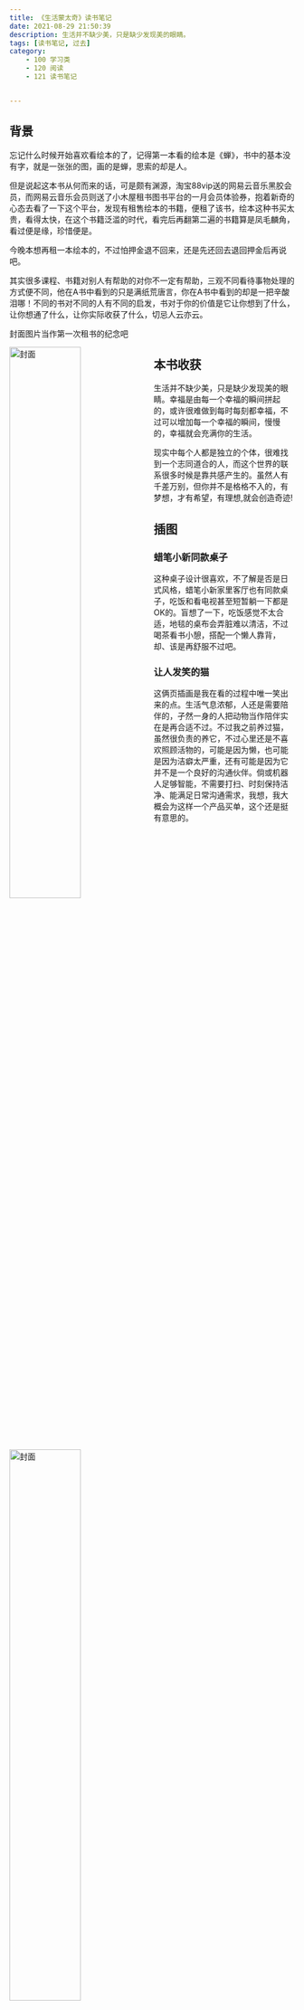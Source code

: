 ```yaml
---
title: 《生活蒙太奇》读书笔记
date: 2021-08-29 21:50:39
description: 生活并不缺少美，只是缺少发现美的眼睛。
tags: [读书笔记, 过去]
category:
    - 100 学习类
    - 120 阅读
    - 121 读书笔记


---
```


## 背景

忘记什么时候开始喜欢看绘本的了，记得第一本看的绘本是《蝉》，书中的基本没有字，就是一张张的图，画的是蝉，思索的却是人。

但是说起这本书从何而来的话，可是颇有渊源，淘宝88vip送的网易云音乐黑胶会员，而网易云音乐会员则送了小木屋租书图书平台的一月会员体验券，抱着新奇的心态去看了一下这个平台，发现有租售绘本的书籍，便租了该书，绘本这种书买太贵，看得太快，在这个书籍泛滥的时代，看完后再翻第二遍的书籍算是凤毛麟角，看过便是缘，珍惜便是。

今晚本想再租一本绘本的，不过怕押金退不回来，还是先还回去退回押金后再说吧。

其实很多课程、书籍对别人有帮助的对你不一定有帮助，三观不同看待事物处理的方式便不同，他在A书中看到的只是满纸荒唐言，你在A书中看到的却是一把辛酸泪哪！不同的书对不同的人有不同的启发，书对于你的价值是它让你想到了什么，让你想通了什么，让你实际收获了什么，切忌人云亦云。

封面图片当作第一次租书的纪念吧

<img src = "https://cdn.jsdelivr.net/gh/Xiaolong00/raines-photo@master/20210713/1.2dtf7r22wlq8.jpeg" width = "50%" height = "50%" alt="封面" align=left>



## 本书收获

生活并不缺少美，只是缺少发现美的眼睛。幸福是由每一个幸福的瞬间拼起的，或许很难做到每时每刻都幸福，不过可以增加每一个幸福的瞬间，慢慢的，幸福就会充满你的生活。

现实中每个人都是独立的个体，很难找到一个志同道合的人，而这个世界的联系很多时候是靠共感产生的。虽然人有千差万别，但你并不是格格不入的，有梦想，才有希望，有理想,就会创造奇迹!

## 插图

### 蜡笔小新同款桌子

这种桌子设计很喜欢，不了解是否是日式风格，蜡笔小新家里客厅也有同款桌子，吃饭和看电视甚至短暂躺一下都是OK的。盲想了一下，吃饭感觉不太合适，地毯的桌布会弄脏难以清洁，不过喝茶看书小憩，搭配一个懒人靠背，却、该是再舒服不过吧。

<img src = "https://cdn.jsdelivr.net/gh/Xiaolong00/raines-photo@master/20210713/2.2mk7muaxz4q0.jpeg" width = "50%" height = "50%" alt="封面" align=left>

### 让人发笑的猫

这俩页插画是我在看的过程中唯一笑出来的点。生活气息浓郁，人还是需要陪伴的，孑然一身的人把动物当作陪伴实在是再合适不过。不过我之前养过猫，虽然很负责的养它，不过心里还是不喜欢照顾活物的，可能是因为懒，也可能是因为洁癖太严重，还有可能是因为它并不是一个良好的沟通伙伴。倘或机器人足够智能，不需要打扫、时刻保持洁净、能满足日常沟通需求，我想，我大概会为这样一个产品买单，这个还是挺有意思的。

<img src = "https://cdn.jsdelivr.net/gh/Xiaolong00/raines-photo@master/20210713/3.2hi90ri5ft20.jpeg" width = "50%" height = "50%" alt="封面" align=left>

<img src = "https://cdn.jsdelivr.net/gh/Xiaolong00/raines-photo@master/20210713/4.3omqddk6og40.jpeg" width = "50%" height = "50%" alt="封面" align=left>
